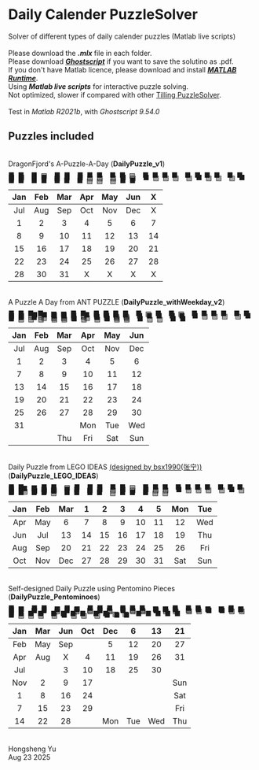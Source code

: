 # Daily Calender PuzzleSolver
Solver of different types of daily calender puzzles (Matlab live scripts)<br/>
<br/>
Please download the ***.mlx*** file in each folder.<br/>
Please download [***Ghostscript***](https://github.com/ArtifexSoftware/ghostpdl-downloads/releases) if you want to save the solutino as .pdf.<br/>
If you don't have Matlab licence, please download and install [***MATLAB Runtime***](https://www.mathworks.com/products/compiler/matlab-runtime.html).<br/>
Using ***Matlab live scripts*** for interactive puzzle solving.<br/>
Not optimized, slower if compared with other [Tilling PuzzleSolver](http://deyuan.github.io/TilingPuzzle/).<br/>
<br/>
Test in *Matlab R2021b*, with *Ghostscript 9.54.0*
<br/>
## Puzzles included
<br>DragonFjord's A-Puzzle-A-Day (**DailyPuzzle_v1**)<br/>
<p style="line-height: 0.2;">
■&ensp;■&emsp;■&ensp;▨&emsp;■&ensp;■&emsp;■&ensp;■&ensp;■&emsp;■&ensp;■&ensp;▨&emsp;■&ensp;■&ensp;■&ensp;■&emsp;■&ensp;■&ensp;■&ensp;■&emsp;■&ensp;■&ensp;▨&ensp;▨<br/>
■&ensp;■&emsp;■&ensp;■&emsp;▨&ensp;■&emsp;■&ensp;▨&ensp;▨&emsp;▨&ensp;■&ensp;▨&emsp;■&ensp;▨&ensp;▨&ensp;▨&emsp;▨&ensp;■&ensp;▨&ensp;▨&emsp;▨&ensp;■&ensp;■&ensp;■<br/>
■&ensp;■&emsp;■&ensp;■&emsp;■&ensp;■&emsp;■&ensp;▨&ensp;▨&emsp;▨&ensp;■&ensp;■&emsp;<br/>
<p/>

| Jan | Feb | Mar | Apr | May | Jun | X |
| :---: | :---: | :---: | :---: | :---: | :---: | :---: |
| Jul | Aug | Sep | Oct | Nov | Dec | X |
| 1 | 2 | 3 | 4 | 5 | 6 | 7 |
| 8 | 9 | 10 | 11 | 12 | 13 | 14 |
| 15 | 16 | 17 | 18 | 19 | 20 | 21 |
| 22 | 23 | 24 | 25 | 26 | 27 | 28 |
| 28 | 30 | 31 | X | X | X | X |

<br>A Puzzle A Day from ANT PUZZLE (**DailyPuzzle_withWeekday_v2**)<br/>
<p style="line-height: 0.2;">
■&ensp;■&ensp;■&ensp;■&emsp;▨&ensp;▨&ensp;■&ensp;■&emsp;■&ensp;■&ensp;■&ensp;■&emsp;■&ensp;▨&ensp;■&emsp;■&ensp;▨&emsp;■&ensp;■&ensp;■&ensp;■&emsp;■&ensp;■&ensp;▨&ensp;▨&emsp;■&ensp;■&ensp;■&ensp;■&ensp;■&emsp;■&ensp;■&ensp;■&ensp;■&ensp;■<br/>
■&ensp;▨&ensp;▨&ensp;▨&emsp;■&ensp;■&ensp;■&ensp;▨&emsp;▨&ensp;■&ensp;▨&ensp;▨&emsp;■&ensp;■&ensp;■&emsp;■&ensp;■&emsp;■&ensp;▨&ensp;▨&ensp;▨&emsp;▨&ensp;■&ensp;■&ensp;■&emsp;■&ensp;▨&ensp;▨&ensp;▨&ensp;▨&emsp;▨&ensp;■&ensp;▨&ensp;▨&ensp;▨<br/>
■&ensp;▨&ensp;▨&ensp;▨&emsp;▨&ensp;▨&ensp;■&ensp;▨&emsp;▨&ensp;■&ensp;▨&ensp;▨&emsp;■&ensp;▨&ensp;▨&emsp;■&ensp;■<br/>
<p/>

| Jan | Feb | Mar | Apr | May | Jun |
| :---: | :---: | :---: | :---: | :---: | :---: |
| Jul | Aug | Sep | Oct | Nov | Dec |
| 1 | 2 | 3 | 4 | 5 | 6 |
| 7 | 8 | 9 | 10 | 11 | 12 |
| 13 | 14| 15 | 16 | 17 | 18 |
| 19 | 20 | 21 | 22 | 23 | 24 |
| 25 | 26 | 27 | 28 | 29| 30 |
| 31 | | | Mon | Tue | Wed |
| | | Thu | Fri | Sat | Sun |

<br>Daily Puzzle from LEGO IDEAS [(designed by bsx1990(张宁))](https://ideas.lego.com/projects/3904ad33-709e-4733-83cd-29e28762a7da) (**DailyPuzzle_LEGO_IDEAS**)<br/>
<p style="line-height: 0.2;">
■&ensp;■&emsp;▨&ensp;■&ensp;■&emsp;▨&ensp;■&emsp;■&ensp;■&emsp;■&ensp;■&ensp;▨&emsp;■&ensp;■&ensp;■&emsp;■&ensp;■&ensp;■&ensp;■&emsp;■&ensp;■&ensp;■&ensp;■&emsp;■&ensp;■&ensp;▨&ensp;▨<br/>
■&ensp;■&emsp;■&ensp;■&ensp;▨&emsp;■&ensp;■&emsp;▨&ensp;■&emsp;▨&ensp;■&ensp;▨&emsp;■&ensp;▨&ensp;▨&emsp;■&ensp;▨&ensp;▨&ensp;▨&emsp;▨&ensp;■&ensp;▨&ensp;▨&emsp;▨&ensp;■&ensp;■&ensp;■<br/>
■&ensp;■&emsp;■&ensp;■&ensp;▨&emsp;■&ensp;■&emsp;■&ensp;■&emsp;▨&ensp;■&ensp;■&emsp;■&ensp;▨&ensp;▨<br/>
<p/>

| Jan | Feb | Mar | 1 | 2 | 3 | 4 | 5 | Mon | Tue |
| :---: | :---: | :---: | :---: | :---: | :---: | :---: | :---: | :---: | :---: |
| Apr | May | 6 | 7 | 8 | 9 | 10 | 11 | 12 | Wed |
| Jun | Jul | 13 | 14 | 15 | 16 | 17 | 18 | 19 | Thu |
| Aug | Sep | 20 | 21 | 22 | 23 | 24 | 25 | 26 | Fri |
| Oct | Nov | Dec | 27 | 28 | 29 | 30 | 31 | Sat | Sun |

<br>Self-designed Daily Puzzle using Pentomino Pieces (**DailyPuzzle_Pentominoes**)<br/>
<p style="line-height: 0.2;">
■&ensp;▨&emsp;■&ensp;■&emsp;▨&ensp;■&ensp;▨&emsp;■&ensp;■&ensp;■&emsp;■&ensp;■&ensp;■&emsp;▨&ensp;▨&ensp;■&emsp;■&ensp;■&ensp;▨&emsp;▨&ensp;■&ensp;▨&emsp;<br/>
■&ensp;■&emsp;▨&ensp;■&emsp;■&ensp;■&ensp;■&emsp;▨&ensp;■&ensp;▨&emsp;■&ensp;▨&ensp;▨&emsp;■&ensp;■&ensp;■&emsp;▨&ensp;■&ensp;■&emsp;■&ensp;■&ensp;■&emsp;<br/>
■&ensp;■&emsp;■&ensp;■&emsp;▨&ensp;■&ensp;▨&emsp;▨&ensp;■&ensp;▨&emsp;■&ensp;▨&ensp;▨&emsp;■&ensp;▨&ensp;▨&emsp;▨&ensp;▨&ensp;■&emsp;■&ensp;▨&ensp;▨&emsp;<br/>
<br/>
■&ensp;■&ensp;■&ensp;■&emsp;■&ensp;■&ensp;■&ensp;■&emsp;■&ensp;■&ensp;▨&ensp;▨&emsp;■&ensp;■&ensp;■&ensp;■&ensp;■&emsp;<br/>
■&ensp;▨&ensp;▨&ensp;▨&emsp;▨&ensp;■&ensp;▨&ensp;▨&emsp;▨&ensp;■&ensp;■&ensp;■&emsp;<br/>
<p/>

| Jan | Mar | Jun | Oct | Dec | 6 | 13 | 21 |
| :---: | :---: | :---: | :---: | :---: | :---: | :---: | :---: |
| Feb | May | Sep | | 5 | 12 | 20 | 27 |
| Apr | Aug | X | 4 | 11 | 19 | 26 | 31 |
| Jul | | 3 | 10 | 18 | 25 | 30 | |
| Nov | 2 | 9 | 17 | | | | Sun |
| 1 | 8 | 16 | 24 | | | | Sat |
| 7 | 15 | 23 | 29 | | | | Fri |
| 14 | 22 | 28 | | Mon | Tue | Wed | Thu |

<br/>
Hongsheng Yu<br/>
Aug 23 2025<br/>
